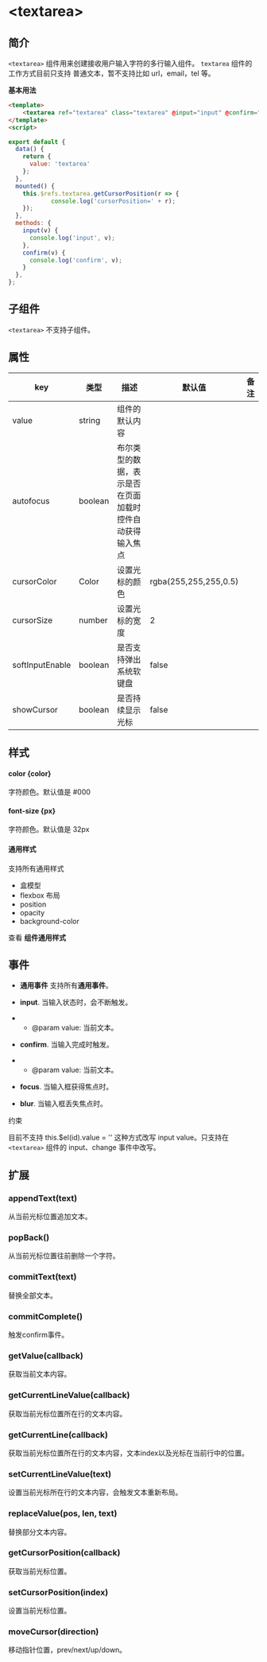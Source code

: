 # \<textarea>

## 简介

 `<textarea>` 组件用来创建接收用户输入字符的多行输入组件。 `textarea` 组件的工作方式目前只支持 普通文本，暂不支持比如 url，email，tel 等。

**基本用法**

```html
<template>
	<textarea ref="textarea" class="textarea" @input="input" @confirm="confirm" :value="value" />
</template>
<script>

export default {
  data() {
    return {
      value: 'textarea'
    };
  },
  mounted() {
    this.$refs.textarea.getCursorPosition(r => {
			console.log('cursorPosition=' + r);
    });
  },
  methods: {
    input(v) {
      console.log('input', v);
    },
    confirm(v) {
      console.log('confirm', v);
    }
  },
};
```

## 子组件

`<textarea>` 不支持子组件。

## 属性

| key             | 类型    | 描述                                                     | 默认值                | 备注 |
| --------------- | ------- | -------------------------------------------------------- | --------------------- | ---- |
| value           | string  | 组件的默认内容                                           |                       |      |
| autofocus       | boolean | 布尔类型的数据，表示是否在页面加载时控件自动获得输入焦点 |                       |      |
| cursorColor     | Color   | 设置光标的颜色                                           | rgba(255,255,255,0.5) |      |
| cursorSize      | number  | 设置光标的宽度                                           | 2                     |      |
| softInputEnable | boolean | 是否支持弹出系统软键盘                                   | false                 |      |
| showCursor      | boolean | 是否持续显示光标                                         | false                 |      |

## 样式

#### color {color}

字符颜色。默认值是 #000

#### font-size {px}

字符颜色。默认值是 32px

#### 通用样式

支持所有通用样式

- 盒模型
- flexbox 布局
- position
- opacity
- background-color

查看 **组件通用样式**

## 事件

- **通用事件** 支持所有**通用事件**。
- **input**. 当输入状态时，会不断触发。

- - @param value: 当前文本。

- **confirm**. 当输入完成时触发。

- - @param value: 当前文本。

- **focus**. 当输入框获得焦点时。
- **blur**. 当输入框丢失焦点时。

约束

目前不支持 this.$el(id).value = '' 这种方式改写 input value。只支持在 `<textarea>` 组件的 input、change 事件中改写。

## 扩展

### appendText(text)

从当前光标位置追加文本。

### popBack()

从当前光标位置往前删除一个字符。

### commitText(text)

替换全部文本。

### commitComplete()

触发confirm事件。

### getValue(callback)

获取当前文本内容。

### getCurrentLineValue(callback)

获取当前光标位置所在行的文本内容。

### getCurrentLine(callback)

获取当前光标位置所在行的文本内容，文本index以及光标在当前行中的位置。

### setCurrentLineValue(text)

设置当前光标所在行的文本内容，会触发文本重新布局。

### replaceValue(pos, len, text)

替换部分文本内容。

### getCursorPosition(callback)

获取当前光标位置。

### setCursorPosition(index)

设置当前光标位置。

### moveCursor(direction)

移动指针位置，prev/next/up/down。

